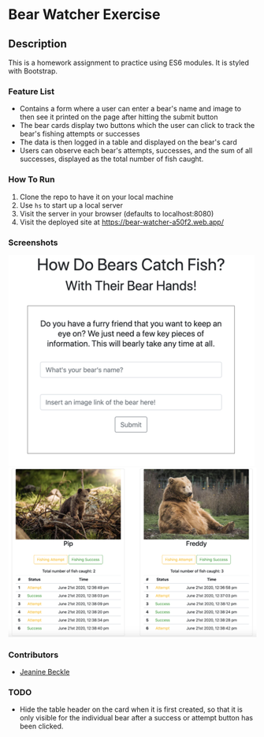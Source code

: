 # Bear Watcher Exercise

## Description
This is a homework assignment to practice using ES6 modules. It is styled with Bootstrap.

### Feature List
* Contains a form where a user can enter a bear's name and image to then see it printed on the page after hitting the submit button
* The bear cards display two buttons which the user can click to track the bear's fishing attempts or successes
* The data is then logged in a table and displayed on the bear's card
* Users can observe each bear's attempts, successes, and the sum of all successes, displayed as the total number of fish caught.

### How To Run
1. Clone the repo to have it on your local machine
1. Use `hs` to start up a local server
1. Visit the server in your browser (defaults to localhost:8080)
1. Visit the deployed site at https://bear-watcher-a50f2.web.app/

### Screenshots
<img src='./assets/images/bear1.png' width=500>
<img src='./assets/images/bear3.png' width=600>

### Contributors
* [Jeanine Beckle](https://github.com/jeaninebeckle)

### TODO
* Hide the table header on the card when it is first created, so that it is only visible for the individual bear after a success or attempt button has been clicked.
